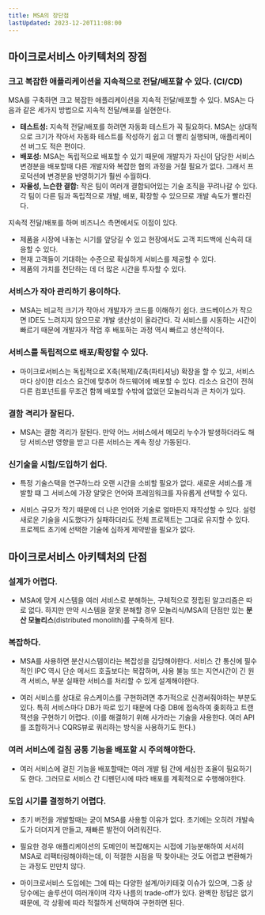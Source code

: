```yaml
---
title: MSA의 장단점
lastUpdated: 2023-12-20T11:08:00
---
```

## 마이크로서비스 아키텍처의 장점

### 크고 복잡한 애플리케이션을 지속적으로 전달/배포할 수 있다. (CI/CD)

MSA를 구축하면 크고 복잡한 애플리케이션을 지속적 전달/배포할 수 있다. MSA는 다음과 같은 세가지 방법으로 지속적 전달/배포를 실현한다.

- **테스트성:** 지속적 전달/배포를 하려면 자동화 테스트가 꼭 필요하다. MSA는 상대적으로 크기가 작아서 자동화 테스트를 작성하기 쉽고 더 빨리 실행되며, 애플리케이션 버그도 적은 편이다.
- **배포성:** MSA는 독립적으로 배포할 수 있기 때문에 개발자가 자신이 담당한 서비스 변경분을 배포할때 다른 개발자와 복잡한 협의 과정을 거칠 필요가 없다. 그래서 프로덕션에 변경분을 반영하기가 훨씬 수월하다.
- **자율성, 느슨한 결합:** 작은 팀이 여러개 결합되어있는 기술 조직을 꾸려나갈 수 있다. 각 팀이 다른 팀과 독립적으로 개발, 배포, 확장할 수 있으므로 개발 속도가 빨라진다.

지속적 전달/배포를 하며 비즈니스 측면에서도 이점이 있다.

- 제품을 시장에 내놓는 시기를 앞당길 수 있고 현장에서도 고객 피드백에 신속히 대응할 수 있다.
- 현재 고객들이 기대하는 수준으로 확실하게 서비스를 제공할 수 있다.
- 제품의 가치를 전단하는 데 더 많은 시간을 투자할 수 있다.

### 서비스가 작아 관리하기 용이하다.

- MSA는 비교적 크기가 작아서 개발자가 코드를 이해하기 쉽다. 코드베이스가 작으면 IDE도 느려지지 않으므로 개발 생산성이 올라간다. 각 서비스를 시동하는 시간이 빠르기 때문에 개발자가 작업 후 배포하는 과정 역시 빠르고 생산적이다.

### 서비스를 독립적으로 배포/확장할 수 있다.

- 마이크로서비스는 독립적으로 X축(복제)/Z축(파티셔닝) 확장을 할 수 있고, 서비스마다 상이한 리소스 요건에 맞추어 하드웨어에 배포할 수 있다. 리소스 요건이 전혀 다른 컴포넌트를 무조건 함께 배포할 수밖에 없었던 모놀리식과 큰 차이가 있다.

### 결함 격리가 잘된다.

- MSA는 결함 격리가 잘된다. 만약 어느 서비스에서 메모리 누수가 발생하더라도 해당 서비스만 영향을 받고 다른 서비스는 계속 정상 가동된다.

### 신기술을 시험/도입하기 쉽다.

- 특정 기술스택을 연구하느라 오랜 시간을 소비할 필요가 없다. 새로운 서비스를 개발할 떄 그 서비스에 가장 알맞은 언어와 프레임워크를 자유롭게 선택할 수 있다.

- 서비스 규모가 작기 때문에 더 나은 언어와 기술로 얼마든지 재작성할 수 있다. 설령 새로운 기술을 시도했다가 실패하더라도 전체 프로젝트는 그대로 유지할 수 있다. 프로젝트 초기에 선택한 기술에 심하게 제약받을 필요가 없다.

## 마이크로서비스 아키텍처의 단점

### 설계가 어렵다.

- MSA에 맞게 시스템을 여러 서비스로 분해하는, 구체적으로 정립된 알고리즘은 따로 없다. 하지만 만약 시스템을 잘못 분해할 경우 모놀리식/MSA의 단점만 있는 **분산 모놀리스**(distributed monolith)를 구축하게 된다. 

### 복잡하다.

- MSA를 사용하면 분산시스템이라는 복잡성을 감당해야한다. 서비스 간 통신에 필수적인 IPC 역시 단순 메서드 호출보다는 복잡하며, 사용 불능 또는 지연시간이 긴 원격 서비스, 부분 실패한 서비스를 처리할 수 있게 설계해야한다.

- 여러 서비스를 상대로 유스케이스를 구현하려면 추가적으로 신경써줘야하는 부분도 있다. 특히 서비스마다 DB가 따로 있기 때문에 다중 DB에 접속하여 좆회하고 트랜잭션을 구현하기 어렵다. (이를 해결하기 위해 사가라는 기술을 사용한다. 여러 API를 조합하거나 CQRS뷰로 쿼리하는 방식을 사용하기도 한다.)

### 여러 서비스에 걸침 공통 기능을 배포할 시 주의해야한다.

- 여러 서비스에 걸친 기능을 배포할때는 여러 개발 팀 간에 세심한 조율이 필요하기도 한다. 그러므로 서비스 간 디펜던시에 따라 배포를 계획적으로 수행해야한다.

### 도입 시기를 결정하기 어렵다.

- 초기 버전을 개발할때는 굳이 MSA를 사용할 이유가 없다. 초기에는 오히려 개발속도가 더뎌지게 만들고, 재빠른 발전이 어려워진다.

- 필요한 경우 애플리케이션의 도메인이 복잡해지는 시접에 기능분해하여 서서히 MSA로 리팩터링해야하는데, 이 적절한 시점을 딱 찾아내는 것도 어렵고 변환해가는 과정도 만만치 않다.

- 마이크로서비스 도입에는 그에 따는 다양한 설계/아키테겇 이슈가 있으며, 그중 상당수에는 솔루션이 여러개이며 각자 나름의 trade-off가 있다. 완벽한 정답은 없기 때문에, 각 상황에 따라 적절하게 선택하여 구현하면 된다.